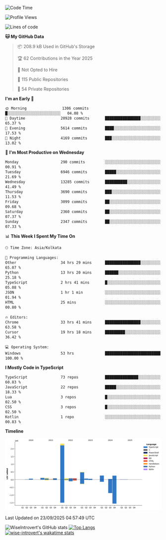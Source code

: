 <!--START_SECTION:waka-->
![Code Time](http://img.shields.io/badge/Code%20Time-4%2C291%20hrs%2057%20mins-blue)

![Profile Views](http://img.shields.io/badge/Profile%20Views-8-blue)

![Lines of code](https://img.shields.io/badge/From%20Hello%20World%20I%27ve%20Written-4.1%20million%20lines%20of%20code-blue)

**🐱 My GitHub Data** 

> 📦 208.9 kB Used in GitHub's Storage 
 > 
> 🏆 62 Contributions in the Year 2025
 > 
> 🚫 Not Opted to Hire
 > 
> 📜 115 Public Repositories 
 > 
> 🔑 54 Private Repositories 
 > 
**I'm an Early 🐤** 

```text
🌞 Morning                1306 commits        █░░░░░░░░░░░░░░░░░░░░░░░░   04.08 % 
🌆 Daytime                20928 commits       ████████████████░░░░░░░░░   65.37 % 
🌃 Evening                5614 commits        ████░░░░░░░░░░░░░░░░░░░░░   17.53 % 
🌙 Night                  4169 commits        ███░░░░░░░░░░░░░░░░░░░░░░   13.02 % 
```
📅 **I'm Most Productive on Wednesday** 

```text
Monday                   290 commits         ░░░░░░░░░░░░░░░░░░░░░░░░░   00.91 % 
Tuesday                  6946 commits        █████░░░░░░░░░░░░░░░░░░░░   21.69 % 
Wednesday                13285 commits       ██████████░░░░░░░░░░░░░░░   41.49 % 
Thursday                 3690 commits        ███░░░░░░░░░░░░░░░░░░░░░░   11.53 % 
Friday                   3099 commits        ██░░░░░░░░░░░░░░░░░░░░░░░   09.68 % 
Saturday                 2360 commits        ██░░░░░░░░░░░░░░░░░░░░░░░   07.37 % 
Sunday                   2347 commits        ██░░░░░░░░░░░░░░░░░░░░░░░   07.33 % 
```


📊 **This Week I Spent My Time On** 

```text
🕑︎ Time Zone: Asia/Kolkata

💬 Programming Languages: 
Other                    34 hrs 29 mins      ████████████████░░░░░░░░░   65.07 % 
Python                   13 hrs 20 mins      ██████░░░░░░░░░░░░░░░░░░░   25.18 % 
TypeScript               2 hrs 41 mins       █░░░░░░░░░░░░░░░░░░░░░░░░   05.08 % 
JSON                     1 hr 1 min          ░░░░░░░░░░░░░░░░░░░░░░░░░   01.94 % 
HTML                     25 mins             ░░░░░░░░░░░░░░░░░░░░░░░░░   00.80 % 

🔥 Editors: 
Chrome                   33 hrs 41 mins      ████████████████░░░░░░░░░   63.58 % 
Cursor                   19 hrs 18 mins      █████████░░░░░░░░░░░░░░░░   36.42 % 

💻 Operating System: 
Windows                  53 hrs              █████████████████████████   100.00 % 
```

**I Mostly Code in TypeScript** 

```text
TypeScript               73 repos            ███████████████░░░░░░░░░░   60.83 % 
JavaScript               22 repos            █████░░░░░░░░░░░░░░░░░░░░   18.33 % 
Lua                      3 repos             █░░░░░░░░░░░░░░░░░░░░░░░░   02.50 % 
CSS                      3 repos             █░░░░░░░░░░░░░░░░░░░░░░░░   02.50 % 
Kotlin                   1 repo              ░░░░░░░░░░░░░░░░░░░░░░░░░   00.83 % 
```



**Timeline**

![Lines of Code chart](https://raw.githubusercontent.com/wise-introvert/wise-introvert/master/assets/bar_graph.png)


 Last Updated on 23/09/2025 04:57:49 UTC
<!--END_SECTION:waka-->

![WiseIntrovert's GitHub stats](https://github-readme-stats.vercel.app/api?username=wise-introvert&count_private=true&show_icons=true)
[![Top Langs](https://github-readme-stats.vercel.app/api/top-langs/?username=wise-introvert&langs_count=10)](https://github.com/anuraghazra/github-readme-stats)
[![wise-introvert's wakatime stats](https://github-readme-stats.vercel.app/api/wakatime?username=wiseintrovert)](https://github.com/anuraghazra/github-readme-stats)
